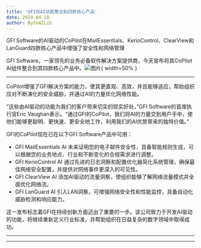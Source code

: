 ```yaml
---
title: 'GFI将AI功能整合到四款核心产品'
date: 2024-04-18
author: ByteAILib
---
```


GFI Software的AI驱动的CoPilot在MailEssentials、KerioControl、ClearView和LanGuard四款核心产品中增强了安全性和网络管理

GFI Software，一家领先的业务必备软件解决方案提供商，今天宣布将其CoPilot AI组件整合到其四款核心产品中。![图片](https://ai-techpark.com/wp-content/uploads/2020/06/Buyer-Guide-500x281-1.jpg){ width=50% }

---
CoPilot增强了GFI解决方案的能力，使其更直观、高效，并且能够适应，帮助组织应对不断演化的安全威胁，并通过AI的力量优化网络性能。

“这些由AI驱动的功能为我们的客户带来切实的现实好处，”GFI Software的首席执行官Eric Vaughan表示。“通过GFI的CoPilot，我们将AI的力量交到用户手中，使他们能够更聪明、更快速、更安全地工作，利用我们的AI优势带来的独特价值。”

GFI的CoPilot现在已在以下GFI Software产品中可用：
- GFI MailEssentials AI 未来证明您的电子邮件安全性，具备智能规则生成，可以根据您的业务地点、行业和不断变化的合规需求进行调整。
- GFI KerioControl AI 通过先进的日志洞察和配置优化器简化系统管理，确保最佳网络安全配置，并提供对网络事件更深入的可见性。
- GFI ClearView AI 添加AI驱动的流量洞察，使组织能够了解网络流量模式并全面优化网络流。
- GFI LanGuard AI 引入LAN洞察，可增强网络安全性和性能监控，具备自动化威胁检测和响应能力。

这一发布标志着GFI在持续创新方面迈出了重要的一步。该公司致力于开发AI驱动的功能，将继续重新定义行业标准，并帮助组织在日益复杂的数字领域中取得成功。

---
---
